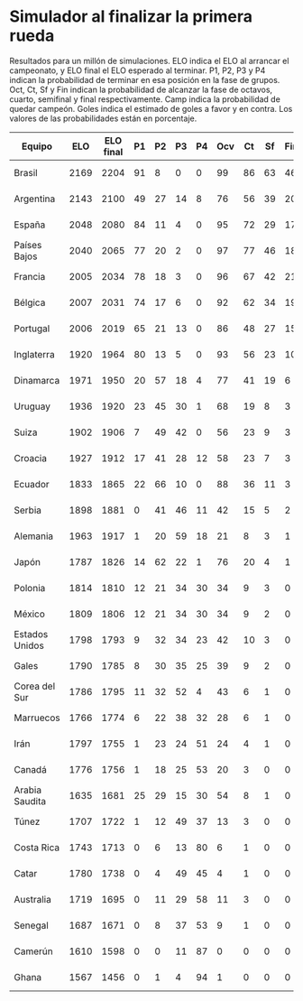 # Simulador al finalizar la primera rueda

Resultados para un millón de simulaciones.
ELO indica el ELO al arrancar el campeonato,
y ELO final el ELO esperado al terminar.
P1, P2, P3 y P4 indican la probabilidad
de terminar en esa posición en la fase de grupos.
Oct, Ct, Sf y Fin indican la probabilidad de alcanzar
la fase de octavos, cuarto, semifinal y final respectivamente.
Camp indica la probabilidad de quedar campeón.
Goles indica el estimado de goles a favor y en contra.
Los valores de las probabilidades están en porcentaje.

Equipo | ELO | ELO final | P1 | P2 | P3 | P4 | Ocv | Ct | Sf | Fin | Camp | Goles
------ | --- | --------- | -- | -- | -- | -- | --- | -- | -- | --- | ---- | -----
Brasil | 2169 | 2204 | 91 | 8 | 0 | 0 | 99 | 86 | 63 | 46 | 34 | 11.0-4.5
Argentina | 2143 | 2100 | 49 | 27 | 14 | 8 | 76 | 56 | 39 | 20 | 11 | 8.0-5.6
España | 2048 | 2080 | 84 | 11 | 4 | 0 | 95 | 72 | 29 | 17 | 10 | 14.2-4.0
Países Bajos | 2040 | 2065 | 77 | 20 | 2 | 0 | 97 | 77 | 46 | 18 | 10 | 10.1-3.8
Francia | 2005 | 2034 | 78 | 18 | 3 | 0 | 96 | 67 | 42 | 21 | 8 | 11.3-5.3
Bélgica | 2007 | 2031 | 74 | 17 | 6 | 0 | 92 | 62 | 34 | 19 | 7 | 8.1-3.9
Portugal | 2006 | 2019 | 65 | 21 | 13 | 0 | 86 | 48 | 27 | 15 | 5 | 9.4-5.9
Inglaterra | 1920 | 1964 | 80 | 13 | 5 | 0 | 93 | 56 | 23 | 10 | 3 | 12.5-5.9
Dinamarca | 1971 | 1950 | 20 | 57 | 18 | 4 | 77 | 41 | 19 | 6 | 2 | 5.2-4.1
Uruguay | 1936 | 1920 | 23 | 45 | 30 | 1 | 68 | 19 | 8 | 3 | 1 | 5.3-2.6
Suiza | 1902 | 1906 | 7 | 49 | 42 | 0 | 56 | 23 | 9 | 3 | 1 | 4.4-4.4
Croacia | 1927 | 1912 | 17 | 41 | 28 | 12 | 58 | 23 | 7 | 3 | 1 | 4.2-3.6
Ecuador | 1833 | 1865 | 22 | 66 | 10 | 0 | 88 | 36 | 11 | 3 | 0 | 6.7-4.5
Serbia | 1898 | 1881 | 0 | 41 | 46 | 11 | 42 | 15 | 5 | 2 | 0 | 4.4-4.6
Alemania | 1963 | 1917 | 1 | 20 | 59 | 18 | 21 | 8 | 3 | 1 | 0 | 4.3-4.9
Japón | 1787 | 1826 | 14 | 62 | 22 | 1 | 76 | 20 | 4 | 1 | 0 | 6.0-5.1
Polonia | 1814 | 1810 | 12 | 21 | 34 | 30 | 34 | 9 | 3 | 0 | 0 | 3.0-3.5
México | 1809 | 1806 | 12 | 21 | 34 | 30 | 34 | 9 | 2 | 0 | 0 | 3.0-3.5
Estados Unidos | 1798 | 1793 | 9 | 32 | 34 | 23 | 42 | 10 | 3 | 0 | 0 | 4.2-4.6
Gales | 1790 | 1785 | 8 | 30 | 35 | 25 | 39 | 9 | 2 | 0 | 0 | 4.0-4.6
Corea del Sur | 1786 | 1795 | 11 | 32 | 52 | 4 | 43 | 6 | 1 | 0 | 0 | 4.0-2.6
Marruecos | 1766 | 1774 | 6 | 22 | 38 | 32 | 28 | 6 | 1 | 0 | 0 | 2.6-3.6
Irán | 1797 | 1755 | 1 | 23 | 24 | 51 | 24 | 4 | 1 | 0 | 0 | 4.9-9.1
Canadá | 1776 | 1756 | 1 | 18 | 25 | 53 | 20 | 3 | 0 | 0 | 0 | 2.5-4.4
Arabia Saudita | 1635 | 1681 | 25 | 29 | 15 | 30 | 54 | 8 | 1 | 0 | 0 | 4.9-5.1
Túnez | 1707 | 1722 | 1 | 12 | 49 | 37 | 13 | 3 | 0 | 0 | 0 | 2.2-3.6
Costa Rica | 1743 | 1713 | 0 | 6 | 13 | 80 | 6 | 1 | 0 | 0 | 0 | 1.7-10.7
Catar | 1780 | 1738 | 0 | 4 | 49 | 45 | 4 | 1 | 0 | 0 | 0 | 2.0-5.4
Australia | 1719 | 1695 | 0 | 11 | 29 | 58 | 11 | 3 | 0 | 0 | 0 | 3.0-7.6
Senegal | 1687 | 1671 | 0 | 8 | 37 | 53 | 9 | 1 | 0 | 0 | 0 | 2.0-5.5
Camerún | 1610 | 1598 | 0 | 0 | 11 | 87 | 0 | 0 | 0 | 0 | 0 | 0.6-5.6
Ghana | 1567 | 1456 | 0 | 1 | 4 | 94 | 1 | 0 | 0 | 0 | 0 | 2.4-7.8
